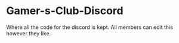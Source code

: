 # Gamer-s-Club-Discord
Where all the code for the discord is kept.
All members can edit this however they like.
